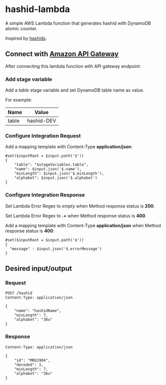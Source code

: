 # hashid-lambda

A simple AWS Lambda function that generates hashid with DynamoDB atomic counter.

Inspired by [hashids](http://hashids.org/).


## Connect with [Amazon API Gateway](https://aws.amazon.com/api-gateway/)

After connecting this lambda function with API gateway endpoint:

### Add stage variable

Add a *table* stage variable and set DynamoDB table name as value.

For example:

| Name    |    Value    |
| :----   | :-------:   |
| table   |  hashid-DEV |

### Configure Integration Request

Add a mapping template with Content-Type **application/json**:

    #set($inputRoot = $input.path('$'))
    {
        "table": "$stageVariables.table",
        "name": $input.json('$.name'),
        "minLength": $input.json('$.minLength'),
        "alphabet": $input.json('$.alphabet')
    }

### Configure Integration Response

Set Lambda Error Regex to *empty* when Method response status is **200**.

Set Lambda Error Regex to **.+** when Method response status is **400**.

Add a mapping template with Content-Type **application/json** when Method response status is **400**:

    #set($inputRoot = $input.path('$'))
    {
      "message" : $input.json('$.errorMessage')
    }

## Desired input/output

### Request

    POST /hashid
    Content-Type: application/json

    {
        "name": "hashidName",
        "minLength": 7,
        "alphabet": "36u"
    }

### Response

    Content-Type: application/json 

    {
        "id": "MRQJ9O4",
        "decoded": 1,
        "minLength": 7,
        "alphabet": "36u"
    }
